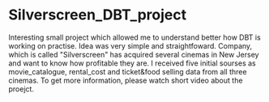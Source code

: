 # Silverscreen_DBT_project
Interesting small project which allowed me to understand better how DBT is working on practise. Idea was very simple and straightfoward. Company, which is called "Silverscreen" has acquired several cinemas in New Jersey and want to know how profitable they are. I received five initial sourses as movie_catalogue, rental_cost and  ticket&food selling data from all three cinemas. To get more information, please watch short video about the proejct. 
